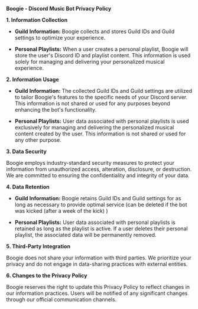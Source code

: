 **Boogie - Discord Music Bot Privacy Policy**

**1. Information Collection**

- **Guild Information:** Boogie collects and stores Guild IDs and Guild settings to optimize your experience.

- **Personal Playlists:** When a user creates a personal playlist, Boogie will store the user's Discord ID and playlist content. This information is used solely for managing and delivering your personalized musical experience.

**2. Information Usage**

- **Guild Information:** The collected Guild IDs and Guild settings are utilized to tailor Boogie's features to the specific needs of your Discord server. This information is not shared or used for any purposes beyond enhancing the bot's functionality.

- **Personal Playlists:** User data associated with personal playlists is used exclusively for managing and delivering the personalized musical content created by the user. This information is not shared or used for any other purpose.

**3. Data Security**

Boogie employs industry-standard security measures to protect your information from unauthorized access, alteration, disclosure, or destruction. We are committed to ensuring the confidentiality and integrity of your data.

**4. Data Retention**

- **Guild Information:** Boogie retains Guild IDs and Guild settings for as long as necessary to provide optimal service (can be deleted if the bot was kicked (after a week of the kick) )

- **Personal Playlists:** User data associated with personal playlists is retained as long as the playlist is active. If a user deletes their personal playlist, the associated data will be permanently removed.

**5. Third-Party Integration**

Boogie does not share your information with third parties. We prioritize your privacy and do not engage in data-sharing practices with external entities.

**6. Changes to the Privacy Policy**

Boogie reserves the right to update this Privacy Policy to reflect changes in our information practices. Users will be notified of any significant changes through our official communication channels.
